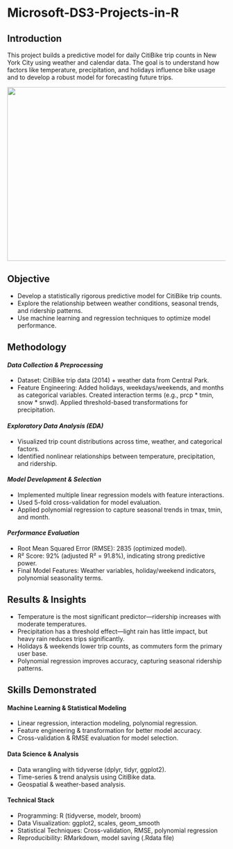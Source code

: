 # Microsoft-DS3-Projects-in-R

## Introduction
This project builds a predictive model for daily CitiBike trip counts in New York City using weather and calendar data. The goal is to understand how factors like temperature, precipitation, and holidays influence bike usage and to develop a robust model for forecasting future trips.
<html>
<img src = "https://github.com/user-attachments/assets/df24b475-d770-4f5f-8835-e54503efa230" width = "1000", Height = "400")>
</html>

## Objective
+ Develop a statistically rigorous predictive model for CitiBike trip counts.
+ Explore the relationship between weather conditions, seasonal trends, and ridership patterns.
+ Use machine learning and regression techniques to optimize model performance.

## Methodology

#### _Data Collection & Preprocessing_
+ Dataset: CitiBike trip data (2014) + weather data from Central Park.
+ Feature Engineering:
Added holidays, weekdays/weekends, and months as categorical variables.
Created interaction terms (e.g., prcp * tmin, snow * snwd).
Applied threshold-based transformations for precipitation.

#### _Exploratory Data Analysis (EDA)_
+ Visualized trip count distributions across time, weather, and categorical factors.
+ Identified nonlinear relationships between temperature, precipitation, and ridership.

#### _Model Development & Selection_

+ Implemented multiple linear regression models with feature interactions.
+ Used 5-fold cross-validation for model evaluation.
+ Applied polynomial regression to capture seasonal trends in tmax, tmin, and month.

#### _Performance Evaluation_
+ Root Mean Squared Error (RMSE): 2835 (optimized model).
+ R² Score: 92% (adjusted R² = 91.8%), indicating strong predictive power.
+ Final Model Features: Weather variables, holiday/weekend indicators, polynomial seasonality terms.

## Results & Insights
+ Temperature is the most significant predictor—ridership increases with moderate temperatures.
+ Precipitation has a threshold effect—light rain has little impact, but heavy rain reduces trips significantly.
+ Holidays & weekends lower trip counts, as commuters form the primary user base.
+ Polynomial regression improves accuracy, capturing seasonal ridership patterns.

## Skills Demonstrated
#### Machine Learning & Statistical Modeling
+ Linear regression, interaction modeling, polynomial regression.
+ Feature engineering & transformation for better model accuracy.
+ Cross-validation & RMSE evaluation for model selection.

#### Data Science & Analysis
+ Data wrangling with tidyverse (dplyr, tidyr, ggplot2).
+ Time-series & trend analysis using CitiBike data.
+ Geospatial & weather-based analysis.

#### Technical Stack
+ Programming: R (tidyverse, modelr, broom)
+ Data Visualization: ggplot2, scales, geom_smooth
+ Statistical Techniques: Cross-validation, RMSE, polynomial regression
+ Reproducibility: RMarkdown, model saving (.Rdata file)
